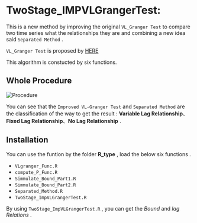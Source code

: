 # TwoStage_IMPVLGrangerTest:

This is a new method by improving the original  `VL_Granger Test` to compare two time series what the relationships they are and combining a new idea said `Separated Method` .

`VL_Granger Test` is proposed by [HERE](https://github.com/DarkEyes/VLTimeSeriesCausality "link")

This algorithm is constucted by six functions.

##  Whole Procedure 

![Procedure](https://i.meee.com.tw/6IjdzuE.png "proc")

You can see that the `Improved VL-Granger Test` and `Separated Method` are the classification of the way to get the result : **Variable Lag Relationship**、**Fixed Lag Relationship**、**No Lag Relationship** .

## Installation

You can use the funtion by the folder **R_type** , load the below six functions .
*  `VLgranger_Func.R`
*  `compute_P_Func.R`
*  `Simmulate_Bound_Part1.R`
*  `Simmulate_Bound_Part2.R`
*  `Separated_Method.R`
*  `TwoStage_ImpVLGrangerTest.R`

By using `TwoStage_ImpVLGrangerTest.R` , you can get the *Bound* and *lag Relations* .
